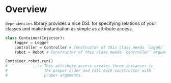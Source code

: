 # Overview

`dependencies` library provides a nice DSL for specifying relations of
your classes and make instantiation as simple as attribute access.

```python
class Container(Injector):
    logger = Logger
    controller = Controller # Constructor of this class needs `logger` argument.
    robot = Robot # Constructor of this class needs `controller` argument.

Container.robot.run()
#          `---> This attribute access creates three instances in
#                the proper order and call each constructor with
#                proper arguments.
```
